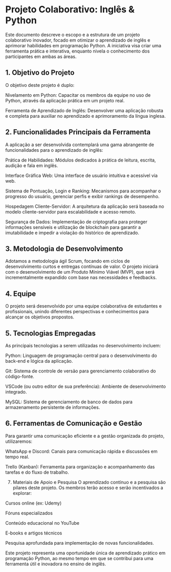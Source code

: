 # Projeto Colaborativo: Inglês & Python
Este documento descreve o escopo e a estrutura de um projeto colaborativo inovador, focado em otimizar o aprendizado de inglês e aprimorar habilidades em programação Python. A iniciativa visa criar uma ferramenta prática e interativa, enquanto nivela o conhecimento dos participantes em ambas as áreas.

## 1. Objetivo do Projeto  
O objetivo deste projeto é duplo:

Nivelamento em Python: Capacitar os membros da equipe no uso de Python, através da aplicação prática em um projeto real.

Ferramenta de Aprendizado de Inglês: Desenvolver uma aplicação robusta e completa para auxiliar no aprendizado e aprimoramento da língua inglesa.

## 2. Funcionalidades Principais da Ferramenta  
A aplicação a ser desenvolvida contemplará uma gama abrangente de funcionalidades para o aprendizado de inglês:

Prática de Habilidades: Módulos dedicados à prática de leitura, escrita, audição e fala em inglês.

Interface Gráfica Web: Uma interface de usuário intuitiva e acessível via web.

Sistema de Pontuação, Login e Ranking: Mecanismos para acompanhar o progresso do usuário, gerenciar perfis e exibir rankings de desempenho.

Hospedagem Cliente-Servidor: A arquitetura da aplicação será baseada no modelo cliente-servidor para escalabilidade e acesso remoto.

Segurança de Dados: Implementação de criptografia para proteger informações sensíveis e utilização de blockchain para garantir a imutabilidade e impedir a violação do histórico de aprendizado.

## 3. Metodologia de Desenvolvimento  
Adotamos a metodologia ágil Scrum, focando em ciclos de desenvolvimento curtos e entregas contínuas de valor. O projeto iniciará com o desenvolvimento de um Produto Mínimo Viável (MVP), que será incrementalmente expandido com base nas necessidades e feedbacks.

## 4. Equipe  
O projeto será desenvolvido por uma equipe colaborativa de estudantes e profissionais, unindo diferentes perspectivas e conhecimentos para alcançar os objetivos propostos.

## 5. Tecnologias Empregadas  
As principais tecnologias a serem utilizadas no desenvolvimento incluem:

Python: Linguagem de programação central para o desenvolvimento do back-end e lógica da aplicação.

Git: Sistema de controle de versão para gerenciamento colaborativo do código-fonte.

VSCode (ou outro editor de sua preferência): Ambiente de desenvolvimento integrado.

MySQL: Sistema de gerenciamento de banco de dados para armazenamento persistente de informações.

## 6. Ferramentas de Comunicação e Gestão  
Para garantir uma comunicação eficiente e a gestão organizada do projeto, utilizaremos:

WhatsApp e Discord: Canais para comunicação rápida e discussões em tempo real.

Trello (Kanban): Ferramenta para organização e acompanhamento das tarefas e do fluxo de trabalho.

7. Materiais de Apoio e Pesquisa
O aprendizado contínuo e a pesquisa são pilares deste projeto. Os membros terão acesso e serão incentivados a explorar:

Cursos online (ex: Udemy)

Fóruns especializados

Conteúdo educacional no YouTube

E-books e artigos técnicos

Pesquisa aprofundada para implementação de novas funcionalidades.

Este projeto representa uma oportunidade única de aprendizado prático em programação Python, ao mesmo tempo em que se contribui para uma ferramenta útil e inovadora no ensino de inglês.
